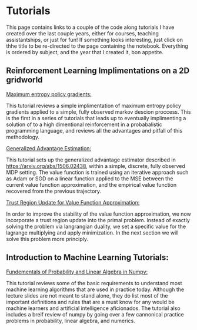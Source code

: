 # Tutorials
This page contains links to a couple of the code along tutorials I have created over the last couple years, either for courses, teaching assistantships, or just for fun! If something looks interesting, just click on thhe title to be re-directed to the page containing the notebook. Everything is ordered by subject, and the year that I created it, bon appetite.

## Reinforcement Learning Implimentations on a 2D gridworld

[Maximum entropy policy gradients:](https://github.com/WilderLavington/WilderLavington.github.io/blob/master/tutorial/Maximum_Entropy_Policy_Gradients/Maximum_Entropy_Policy_Gradients.md)   

This tutorial reviews a simple implimentation of maximum entropy policy gradients applied to a simple, fully observed markov descion proccess. This is the first in a series of tutorials that leads up to eventually implimenting a solution of to a high dimentional reinforcement in a probabalistic programming language, and reviews all the advantages and pitfall of this methodology.

[Generalized Advantage Estimation:](https://github.com/WilderLavington/WilderLavington.github.io/blob/master/tutorial/Generalized%20Advantage%20Estimation/Generalized%20Advantage%20Estimation.md)
 
This tutorial sets up the generalized advantage estimator described in https://arxiv.org/abs/1506.02438, within a simple, discrete, fully observed MDP setting. The value function is trained using an iterative approach such as Adam or SGD on a linear function applied to the MSE between the current value function approximation, and the empirical value function recovered from the previous trajectory. 

[Trust Region Update for Value Function Approximation:](https://github.com/WilderLavington/WilderLavington.github.io/blob/master/tutorial/Trust%20Region%20Updates%20for%20Generalized%20Advantage%20Estimation/Trust%20Region%20Updates%20for%20Generalized%20Advantage%20Estimation.md)

In order to improve the stability of the value function approximation, we now incorporate a trust region update into the primal problem. Instead of exactly solving the problem via langrangian duality, we set a specific value for the lagrange multiplying and apply minimization. In the next section we will solve this problem more principly.

## Introduction to Machine Learning Tutorials:

[Fundementals of Probability and Linear Algebra in Numpy:](https://github.com/WilderLavington/WilderLavington.github.io/tree/master/tutorial/Intro%20To%20Machine%20Learning%20Tutorial%201)

This tutorial reviews some of the basic requirements to understand most machine learning algorithms that are used in practice today. Although the lecture slides are not meant to stand alone, they do list most of the important definitions and rules that are a must know for any would be machine learners and artificial intelligence aficionados. The tutorial also includes a breif review of numpy by going over a few cannonical practice problems in probability, linear algebra, and numerics. 
